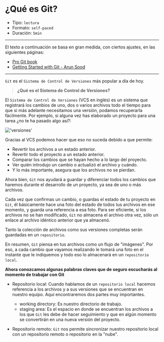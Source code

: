 # ¿Qué es Git?

- Tipo: `lectura`
- Formato: `self-paced`
- Duración: `5min`

***

El texto a continuación se basa en gran medida, con ciertos ajustes, en las
siguientes páginas:

- [Pro Git book](https://git-scm.com/book/en/v2)
- [Getting Started with Git - Arun Sood](https://github.com/wdi-sf-september-2014/notes/tree/master/git_intro)

***

`Git` es el `Sistema de Control de Versiones` más popular a día de hoy.

> **¿Qué es el Sistema de Control de Versiones?**

El `Sistema de Control de Versiones` (VCS en inglés) es un sistema que
registrará los cambios de uno, dos o varios archivos todo el tiempo para que
si más adelante necesitamos una versión, podamos recuperarla fácilmente.
Por ejemplo, si alguna vez has elaborado un proyecto para una tarea ¿no te ha
pasado algo así?:

!['versiones'](http://fotos.subefotos.com/e6ea20e7174abf68ba4a047eaa0d5373o.png)

Gracias al VCS podemos hacer que eso no suceda debido a que permite:

- Revertir los archivos a un estado anterior.
- Revertir todo el proyecto a un estado anterior.
- Comparar los cambios que se hayan hecho a lo largo del proyecto.
- Ver quién introdujo un cambio o actualizó el archivo y cuándo.
- Y lo más importante, asegura que los archivos no se pierdan.

Ahora bien, `Git` nos ayudará a guardar y diferenciar todos los cambios que
haremos durante el desarrollo de un proyecto, ya sea de uno o más archivos.

Cada vez que confirmas un cambio, o guardas el estado de tu proyecto en `Git`,
él básicamente hace una foto del estado de todos tus archivos en ese momento, y
guarda una referencia a esa foto. Para ser eficiente, si los archivos no se han
modificado, `Git` no almacena el archivo otra vez, sólo un enlace al archivo
idéntico anterior que ya almacenó.

Tanto la colección de archivos como sus versiones completas serán guardadas en
un `repositorio`.

En resumen, `Git` piensa en tus archivos como un flujo de "imágenes". Por eso,
a cada cambio que vayamos realizando le tomará una foto en el instante que le
indiquemos y todo eso lo almacenará en un `repositorio local`.

**Ahora conozcamos algunas palabras claves que de seguro escucharás al momento de
 trabajar con Git**

- Repositorio local: Cuando hablamos de un `repositorio local` hacemos referencia
  a los archivos y a sus versiones que se encuentran en nuestro equipo.
  Aquí encontraremos dos partes muy importantes.
  * working directory: Es nuestro directorio de trabajo.
  * staging area: Es el espacio en donde se encuentran los archivos a los que `Git`
    les debe de hacer seguimiento y que en algún momento se convertirán en una nueva
    versión del proyecto.

- Repositorio remoto: `Git` nos permite sincronizar nuestro repositorio local
  con un repositorio remoto o repositorio en la "nube".

